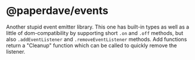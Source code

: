 # @paperdave/events

Another stupid event emitter library. This one has built-in types as well as a little of dom-compatibility by supporting short `.on` and `.off` methods, but also `.addEventListener` and `.removeEventListener` methods. Add functions return a "Cleanup" function which can be called to quickly remove the listener.
